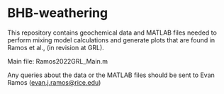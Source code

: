 # BHB-weathering

This repository contains geochemical data and MATLAB files needed to perform mixing model calculations and generate plots that are found in Ramos et al., (in revision at GRL).

Main file: Ramos2022GRL_Main.m

Any queries about the data or the MATLAB files should be sent to Evan Ramos (evan.j.ramos@rice.edu)
